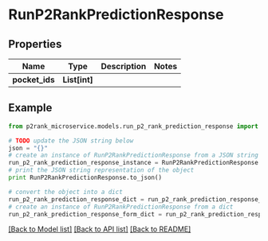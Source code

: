 # RunP2RankPredictionResponse


## Properties

Name | Type | Description | Notes
------------ | ------------- | ------------- | -------------
**pocket_ids** | **List[int]** |  | 

## Example

```python
from p2rank_microservice.models.run_p2_rank_prediction_response import RunP2RankPredictionResponse

# TODO update the JSON string below
json = "{}"
# create an instance of RunP2RankPredictionResponse from a JSON string
run_p2_rank_prediction_response_instance = RunP2RankPredictionResponse.from_json(json)
# print the JSON string representation of the object
print RunP2RankPredictionResponse.to_json()

# convert the object into a dict
run_p2_rank_prediction_response_dict = run_p2_rank_prediction_response_instance.to_dict()
# create an instance of RunP2RankPredictionResponse from a dict
run_p2_rank_prediction_response_form_dict = run_p2_rank_prediction_response.from_dict(run_p2_rank_prediction_response_dict)
```
[[Back to Model list]](../README.md#documentation-for-models) [[Back to API list]](../README.md#documentation-for-api-endpoints) [[Back to README]](../README.md)


